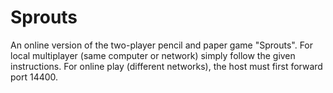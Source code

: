 # Sprouts
An online version of the two-player pencil and paper game "Sprouts". For local multiplayer (same computer or network) simply follow the given instructions. For online play (different networks), the host must first forward port 14400.
